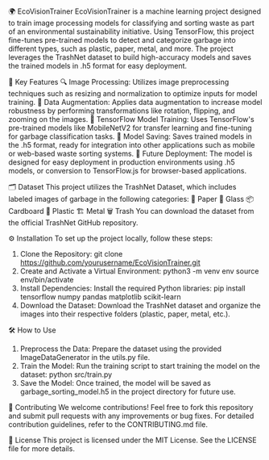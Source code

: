 🌍 EcoVisionTrainer
EcoVisionTrainer is a machine learning project designed to train image processing models for classifying and sorting waste as part of an environmental sustainability initiative. Using TensorFlow, this project fine-tunes pre-trained models to detect and categorize garbage into different types, such as plastic, paper, metal, and more. The project leverages the TrashNet dataset to build high-accuracy models and saves the trained models in .h5 format for easy deployment.

🚀 Key Features
🔍 Image Processing: Utilizes image preprocessing techniques such as resizing and normalization to optimize inputs for model training.
🔄 Data Augmentation: Applies data augmentation to increase model robustness by performing transformations like rotation, flipping, and zooming on the images.
🧠 TensorFlow Model Training: Uses TensorFlow's pre-trained models like MobileNetV2 for transfer learning and fine-tuning for garbage classification tasks.
💾 Model Saving: Saves trained models in the .h5 format, ready for integration into other applications such as mobile or web-based waste sorting systems.
🔧 Future Deployment: The model is designed for easy deployment in production environments using .h5 models, or conversion to TensorFlow.js for browser-based applications.

🗂️ Dataset
This project utilizes the TrashNet Dataset, which includes labeled images of garbage in the following categories:
📄 Paper
🍶 Glass
📦 Cardboard
🧴 Plastic
🏗️ Metal
🗑️ Trash
You can download the dataset from the official TrashNet GitHub repository.

⚙️ Installation
To set up the project locally, follow these steps:
1. Clone the Repository:
git clone https://github.com/yourusername/EcoVisionTrainer.git
2. Create and Activate a Virtual Environment:
python3 -m venv env
source env/bin/activate
3. Install Dependencies:
Install the required Python libraries:
pip install tensorflow numpy pandas matplotlib scikit-learn
4. Download the Dataset:
Download the TrashNet dataset and organize the images into their respective folders (plastic, paper, metal, etc.).

🛠️ How to Use
1. Preprocess the Data:
Prepare the dataset using the provided ImageDataGenerator in the utils.py file.
2. Train the Model:
Run the training script to start training the model on the dataset:
python src/train.py
3. Save the Model:
Once trained, the model will be saved as garbage_sorting_model.h5 in the project directory for future use.

🤝 Contributing
We welcome contributions! Feel free to fork this repository and submit pull requests with any improvements or bug fixes.
For detailed contribution guidelines, refer to the CONTRIBUTING.md file.

📜 License
This project is licensed under the MIT License. See the LICENSE file for more details.
